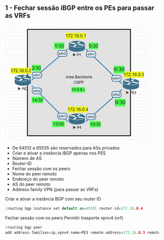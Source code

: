 ## 1 - Fechar sessão iBGP entre os PEs para passar as VRFs

![Laborátorio completo](https://github.com/ledsonsb/lab_ospf_mpls_ibgp_vrf_mikrotik/blob/main/_imagens/passo01.PNG)

* De 64512 a 65535 são reservados para ASs privados
* Criar e ativar a instância iBGP apenas nos PES
* Número de AS
* Router-ID
* Fechar sessão com os peers
* Nome do peer remoto
* Endereço do peer remoto
* AS do peer remoto
* Address family VPN (para passar as VRFs)

Criar e ativar a instância BGP com seu router ID
~~~cpp
/routing bgp instance set default as=65501 router-id=172.16.0.4
~~~

Fechar sessão com os peers
Permitir trasporte vpnv4 (vrf)
~~~cpp
/routing bgp peer
add address-families=ip,vpnv4 name=PE3 remote-address=172.16.0.3 remote-as=\65001 ttl=default update-source=looopback
~~~


